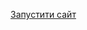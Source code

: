 [Запустити сайт](https://html-preview.github.io/?url=https://github.com/Ermolovq/practice_test/blob/main/index.html)
